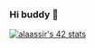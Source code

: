 ### Hi buddy 👋

[![alaassir's 42 stats](https://badge.mediaplus.ma/binary/alaassir)](https://github.com/oakoudad/badge42)
